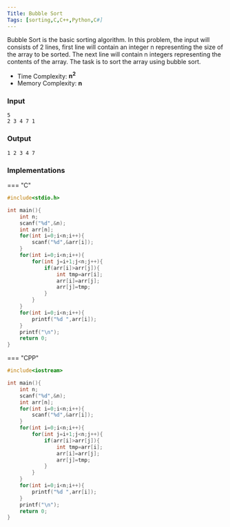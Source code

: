 ```yaml
---
Title: Bubble Sort
Tags: [sorting,C,C++,Python,C#]
---
```

Bubble Sort is the basic sorting algorithm. In this problem, the input will consists of 2 lines, first line will contain an integer n representing the size of the array to be sorted. The next line will contain n integers representing the contents of the array. The task is to sort the array using bubble sort.
* Time Complexity: **n<sup>2</sup>**
* Memory Complexity: **n**
### Input
```
5
2 3 4 7 1
```

### Output
```
1 2 3 4 7
```

### Implementations
=== "C"
```c
#include<stdio.h>

int main(){
    int n;
    scanf("%d",&n);
    int arr[n];
    for(int i=0;i<n;i++){
        scanf("%d",&arr[i]);
    }
    for(int i=0;i<n;i++){
        for(int j=i+1;j<n;j++){
            if(arr[i]>arr[j]){
                int tmp=arr[i];
                arr[i]=arr[j];
                arr[j]=tmp;
            }
        }
    }
    for(int i=0;i<n;i++){
        printf("%d ",arr[i]);
    }
    printf("\n");
    return 0;
}
```

=== "CPP"
```cpp
#include<iostream>

int main(){
    int n;
    scanf("%d",&n);
    int arr[n];
    for(int i=0;i<n;i++){
        scanf("%d",&arr[i]);
    }
    for(int i=0;i<n;i++){
        for(int j=i+1;j<n;j++){
            if(arr[i]>arr[j]){
                int tmp=arr[i];
                arr[i]=arr[j];
                arr[j]=tmp;
            }
        }
    }
    for(int i=0;i<n;i++){
        printf("%d ",arr[i]);
    }
    printf("\n");
    return 0;
}
```
